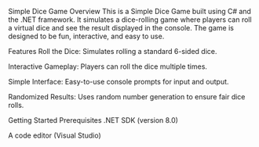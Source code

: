 Simple Dice Game
Overview
This is a Simple Dice Game built using C# and the .NET framework. It simulates a dice-rolling game where players can roll a virtual dice and see the result displayed in the console. The game is designed to be fun, interactive, and easy to use.

Features
Roll the Dice: Simulates rolling a standard 6-sided dice.

Interactive Gameplay: Players can roll the dice multiple times.

Simple Interface: Easy-to-use console prompts for input and output.

Randomized Results: Uses random number generation to ensure fair dice rolls.

Getting Started
Prerequisites
.NET SDK (version 8.0)

A code editor (Visual Studio)

